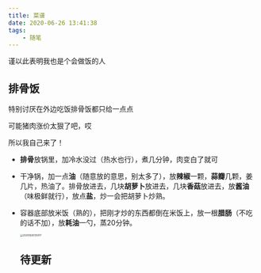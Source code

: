 ```yaml
---
title: 菜谱
date: 2020-06-26 13:41:38
tags:
	- 随笔
---
```


谨以此表明我也是个会做饭的人

<!--more-->

## 排骨饭

特别讨厌在外边吃饭排骨饭都只给一点点

可能猪肉涨价太狠了吧，哎

所以我自己来了！

- **排骨**放锅里，加冷水没过（热水也行），煮几分钟，肉变白了就可

- 干净锅，加一点**油**（随意放的意思，别太多了），放**辣椒**一颗，**蒜瓣**几颗，姜几片，热油了。排骨放进去，几块**胡萝卜**放进去，几块**香菇**放进去，放**酱油**（味极鲜就行），放点**盐**，炒一会把胡萝卜炒熟。

- 容器底部放米饭（熟的），把刚才炒的东西都倒在米饭上，放一根**腊肠**（不吃的话不加），放**耗油**一勺，蒸20分钟。

  <img src="F:\blog\20200626135017.jpg" alt="20200626135017" style="zoom: 33%;" />

  ## 待更新

  